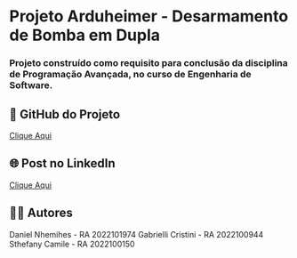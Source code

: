 # Projeto Arduheimer - Desarmamento de Bomba em Dupla #

### Projeto construído como requisito para conclusão da disciplina de Programação Avançada, no curso de Engenharia de Software.



## 🚀 GitHub do Projeto
[Clique Aqui](https://github.com/daninhemihes/arduheimer)



## 🌐 Post no LinkedIn
[Clique Aqui]([https://github.com/daninhemihes/arduheimer](https://www.linkedin.com/posts/gabrielli-cristini-da-silva-a7953919a_arduheimer-arduino-programming-activity-7206760457670430720-BlIo?utm_source=share&utm_medium=member_desktop))



## 👷‍♂️ Autores
Daniel Nhemihes - RA 2022101974
Gabrielli Cristini - RA 2022100944
Sthefany Camile - RA 2022100150
